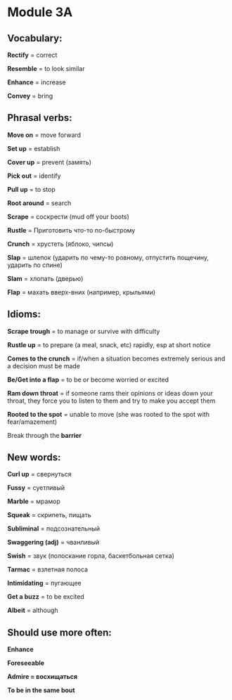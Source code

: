 
Module 3A
===

Vocabulary:
---

**Rectify** = correct

**Resemble** = to look similar

**Enhance** = increase

**Convey** = bring


Phrasal verbs:
---

**Move on** = move forward

**Set up** = establish

**Cover up** = prevent (замять)

**Pick out** = identify

**Pull up** = to stop

**Root around** = search

**Scrape** = соскрести (mud off your boots)

**Rustle** = Приготовить что-то по-быстрому

**Crunch** = хрустеть (яблоко, чипсы)

**Slap** = шлепок (ударить по чему-то ровному, отпустить пощечину, ударить по спине)

**Slam** = хлопать (дверью)

**Flap** = махать вверх-вних (например, крыльями)


Idioms:
---


**Scrape trough** = to manage or survive with difficulty

**Rustle up** = to prepare (a meal, snack, etc) rapidly, esp at short notice

**Comes to the crunch** = if/when a situation becomes extremely serious and a decision must be made

**Be/Get into a flap** = to be or become worried or excited

**Ram down throat** = if someone rams their opinions or ideas down your throat, they force you to listen to them and try to make you accept them

**Rooted to the spot** = unable to move (she was rooted to the spot with fear/amazement)

Break through the **barrier**


New words:
---


**Curl up** = свернуться

**Fussy** = суетливый

**Marble** = мрамор

**Squeak** = скрипеть, пищать

**Subliminal** = подсознательный

**Swaggering (adj)** = чванливый

**Swish** = звук (полоскание горла, баскетбольная сетка)

**Tarmac** = взлетная полоса

**Intimidating** = пугающее

**Get a buzz** = to be excited

**Albeit** = although


Should use more often:
---


**Enhance**

**Foreseeable**

**Admire = восхищаться**

**To be in the same bout**
